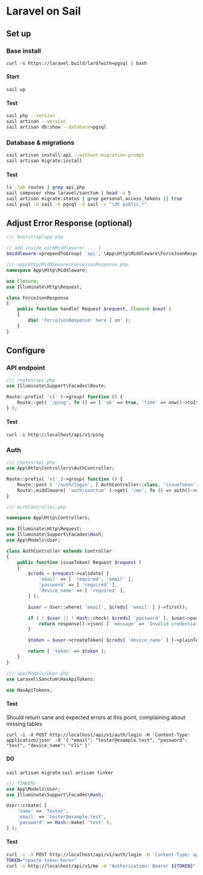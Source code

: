 # Laravel on Sail

## Set up

### Base install
`curl -s https://laravel.build/lard?with=pgsql | bash`

#### Start
`sail up`

#### Test
```bash
sail php --version
sail artisan --version
sail artisan db:show --database=pgsql
```


### Database & migrations
```bash
sail artisan install:api --without-migration-prompt
sail artisan migrate:install
```

#### Test
```bash
ls -lah routes | grep api.php
sail composer show laravel/sanctum | head -n 5
sail artisan migrate:status | grep personal_access_tokens || true
sail psql -U sail -h pgsql -d sail -c "\dt public.*"
```

## Adjust Error Response (optional)
```php
/// bootstrap/app.php

// add inside withMiddleware( ... )
$middleware->prependToGroup( 'api', \App\Http\Middleware\ForceJsonResponse::class );
```

```php
/// app/Http/Middleware/ForceJsonResponse.php
namespace App\Http\Middleware;

use Closure;
use Illuminate\Http\Request;

class ForceJsonResponse
{
    public function handle( Request $request, Closure $next )
    {
        die( 'ForceJsonResponse: here I am' );
    }
}
```


## Configure

### API endpoint
```php
/// routes/api.php
use Illuminate\Support\Facades\Route;

Route::prefix( 'v1' )->group( function () {
    Route::get( '/ping', fn () => [ 'ok' => true, 'time' => now()->toISOString() ] );
} );
```

#### Test
`curl -i http://localhost/api/v1/ping`

### Auth
```php
/// routes/api.php
use App\Http\Controllers\AuthController;

Route::prefix( 'v1' )->group( function () {
    Route::post ( '/auth/login', [ AuthController::class, 'issueToken' ] );
    Route::middleware( 'auth:sanctum' )->get( '/me', fn () => auth()->user() );
}
```

```php
/// AuthController.php

namespace App\Http\Controllers;

use Illuminate\Http\Request;
use Illuminate\Support\Facades\Hash;
use App\Models\User;

class AuthController extends Controller
{
    public function issueToken( Request $request )
    {
        $creds = $request->validate( [
            'email' => [ 'required', 'email' ],
            'password' => [ 'required' ],
            'device_name' => [ 'required' ],
        ] );

        $user = User::where( 'email', $creds[ 'email' ] )->first();

        if ( ! $user || ! Hash::check( $creds[ 'password' ], $user->password ) ) {
            return response()->json( [ 'message' => 'Invalid credentials' ], 422 );
        }

        $token = $user->createToken( $creds[ 'device_name' ] )->plainTextToken;

        return [ 'token' => $token ];
    }
}
```

```php
/// app/Models/User.php
use Laravel\Sanctum\HasApiTokens;

use HasApiTokens;

```


#### Test
Should return sane and expected errors at this point, complaining about missing tables

`curl -i -X POST http://localhost/api/v1/auth/login -H 'Content-Type: application/json' -d '{ "email": "tester@example.test", "password": "test", "device_name": "cli" }'`

#### DO
`sail artisan migrate`
`sail artisan tinker`

```php
/// TINKER!
use App\Models\User;
use Illuminate\Support\Facades\Hash;

User::create( [
    'name' => 'Tester',
    'email' => 'tester@example.test',
    'password' => Hash::make( 'test' ),
] );
```

#### Test
```bash
curl -i -X POST http://localhost/api/v1/auth/login -H 'Content-Type: application/json' -d '{ "email": "tester@example.test", "password": "test", "device_name": "cli" }'
TOKEN="<paste token here>"
curl -s http://localhost/api/v1/me -H "Authorization: Bearer ${TOKEN}" | jq .
```